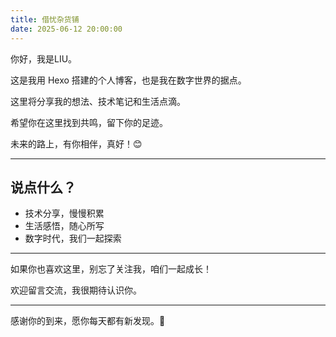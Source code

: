 ```yaml
---
title: 借忧杂货铺
date: 2025-06-12 20:00:00
---
```


你好，我是LIU。

这是我用 Hexo 搭建的个人博客，也是我在数字世界的据点。

这里将分享我的想法、技术笔记和生活点滴。

希望你在这里找到共鸣，留下你的足迹。

未来的路上，有你相伴，真好！😊

---

## 说点什么？

- 技术分享，慢慢积累
- 生活感悟，随心所写
- 数字时代，我们一起探索

---

如果你也喜欢这里，别忘了关注我，咱们一起成长！

欢迎留言交流，我很期待认识你。

---

感谢你的到来，愿你每天都有新发现。🚀
